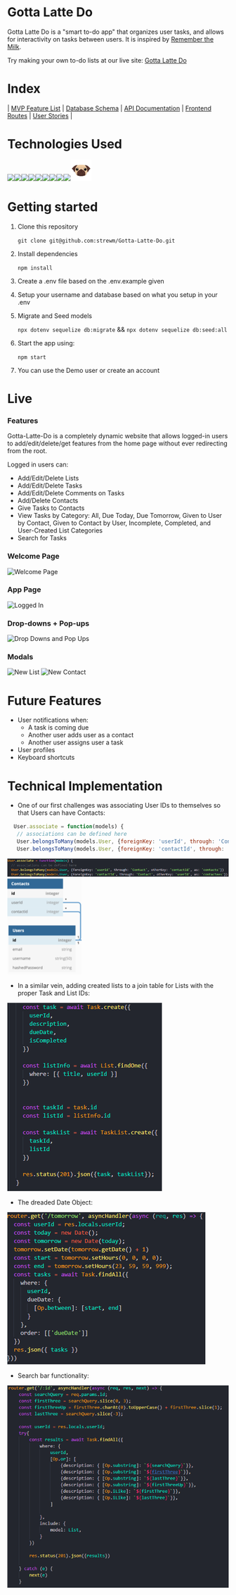 # Gotta Latte Do

Gotta Latte Do is a "smart to-do app" that organizes user tasks, and allows for interactivity on tasks between users. It is inspired by [Remember the Milk](https://www.rememberthemilk.com/).

Try making your own to-do lists at our live site: [Gotta Latte Do](https://gotta-latte-do.herokuapp.com/)

# Index
|
[MVP Feature List](https://github.com/strewm/Gotta-Latte-Do/wiki/MVP-Feature-List) |
[Database Schema](https://github.com/strewm/Gotta-Latte-Do/wiki/Database-Schema) |
[API Documentation](https://github.com/strewm/Gotta-Latte-Do/wiki/API-Documentation) |
[Frontend Routes](https://github.com/strewm/Gotta-Latte-Do/wiki/Frontend-Routes) |
[User Stories](https://github.com/strewm/Gotta-Latte-Do/wiki/User-Stories) |


# Technologies Used
<img  src="https://cdn.jsdelivr.net/gh/devicons/devicon/icons/javascript/javascript-original.svg"  height=40/><img src="https://cdn.jsdelivr.net/gh/devicons/devicon/icons/nodejs/nodejs-plain-wordmark.svg" height=40/><img src="https://cdn.jsdelivr.net/gh/devicons/devicon/icons/express/express-original-wordmark.svg" height=50/><img  src="https://cdn.jsdelivr.net/gh/devicons/devicon/icons/postgresql/postgresql-original.svg"  height=40/><img  src="https://cdn.jsdelivr.net/gh/devicons/devicon/icons/sequelize/sequelize-original.svg"  height=40/><img  src="https://cdn.jsdelivr.net/gh/devicons/devicon/icons/css3/css3-original.svg"  height=40/><img  src="https://cdn.jsdelivr.net/gh/devicons/devicon/icons/html5/html5-original.svg"  height=40/><img  src="https://cdn.jsdelivr.net/gh/devicons/devicon/icons/git/git-original.svg"  height=40/><img  src="https://cdn.jsdelivr.net/gh/devicons/devicon/icons/vscode/vscode-original.svg"  height=40/>![Pug](./images/readme/pug-icon.png)






# Getting started

1. Clone this repository

   ```git clone git@github.com:strewm/Gotta-Latte-Do.git```

2. Install dependencies

    ```npm install```

3.  Create a .env file based on the .env.example given

4.  Setup your username and database based on what you setup in your .env

5. Migrate and Seed models

    ```npx dotenv sequelize db:migrate``` &&
    ```npx dotenv sequelize db:seed:all```

6. Start the app using:

	```npm start```


7. You can use the Demo user or create an account


# Live

### Features

Gotta-Latte-Do is a completely dynamic website that allows logged-in users to add/edit/delete/get features from the home page without ever redirecting from the root.

Logged in users can:
 - Add/Edit/Delete Lists
 - Add/Edit/Delete Tasks
 - Add/Edit/Delete Comments on Tasks
 - Add/Delete Contacts
 - Give Tasks to Contacts
 - View Tasks by Category: All, Due Today, Due Tomorrow, Given to User by Contact, Given to Contact by User, Incomplete, Completed, and User-Created List Categories
 - Search for Tasks



### Welcome Page
![Welcome Page](./images/readme/welcomepage.png)

### App Page
![Logged In](./images/readme/homepage.png)

### Drop-downs + Pop-ups
![Drop Downs and Pop Ups](./images/readme/dropdownpopup.png)

### Modals
![New List](./images/readme/listmodal.png)
![New Contact](./images/readme/contactmodal.png)




# Future Features

- User notifications when:
  - A task is coming due
  - Another user adds user as a contact
  - Another user assigns user a task
- User profiles
- Keyboard shortcuts




# Technical Implementation

 - One of our first challenges was associating User IDs to themselves so that Users can have Contacts:
 ```javascript
   User.associate = function(models) {
    // associations can be defined here
    User.belongsToMany(models.User, {foreignKey: 'userId', through: 'Contact', otherKey: 'contactId', as: 'contacts'})
    User.belongsToMany(models.User, {foreignKey: 'contactId', through: 'Contact', otherKey: 'userId', as: 'contactees'})
 ```

![Self Join](./images/readme/userSelfJoin.png)
![Self Join 2](./images/readme/selfjoin2.png)

 - In a similar vein, adding created lists to a join table for Lists with the proper Task and List IDs:

![TaskList](./images/readme/taskList.png)


- The dreaded Date Object:

![TomorrowList](./images/readme/tomorrowList.png)


- Search bar functionality:

![Search](./images/readme/search.png)
